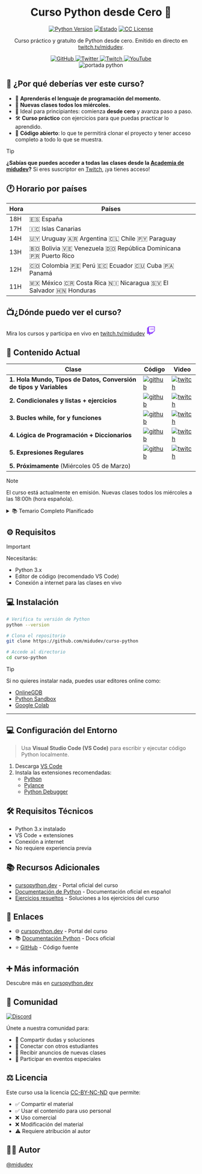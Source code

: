<div align="center">

# Curso Python desde Cero 🐍

[![Python Version](https://img.shields.io/badge/Python-3.x-blue.svg)](https://www.python.org/)
[![Estado](https://img.shields.io/badge/Estado-En%20emisión-yellow)](https://twitch.tv/midudev)
[![CC License](https://img.shields.io/badge/license-CC--BY--NC--ND-green.svg)](https://github.com/midudev/curso-python/blob/main/LICENSE)

Curso práctico y gratuito de Python desde cero. Emitido en directo en [twitch.tv/midudev](https://twitch.tv/midudev).

<div align="center">
  <a href="https://github.com/midudev">
    <img src="https://img.shields.io/badge/github-black?style=for-the-badge&logo=github" alt="GitHub">
  </a>
  <a href="https://x.com/midudev">
    <img src="https://img.shields.io/badge/twitter-1DA1F2?style=for-the-badge&logo=twitter&logoColor=white" alt="Twitter">
  </a>
  <a href="https://twitch.tv/midudev/">
    <img src="https://img.shields.io/badge/twitch-572364?style=for-the-badge&logo=twitch&logoColor=white" alt="Twitch">
  </a>
  <a href="https://www.youtube.com/@midudev">
    <img src="https://img.shields.io/badge/youtube-red?style=for-the-badge&logo=youtube&logoColor=white" alt="YouTube">
  </a>
</div>

</div>

<div align="center">
  <img src="https://github.com/user-attachments/assets/284de8a1-4cb2-4120-bbe4-227a71fd65c0" alt="portada python">
</div>

## 🤔 ¿Por qué deberías ver este curso?

- 🎯 **Aprenderás el lenguaje de programación del momento.**
- 📅 **Nuevas clases todos los miércoles.**
- 🚀 Ideal para principiantes: comienza **desde cero** y avanza paso a paso.
- 🛠️ **Curso práctico** con ejercicios para que puedas practicar lo aprendido.
- 📝 **Código abierto**: lo que te permitirá clonar el proyecto y tener acceso completo a todo lo que se muestra.
> [!TIP]
> **¿Sabías que puedes acceder a todas las clases desde la [Academia de midudev](https://midu.dev/)?** Si eres suscriptor en [Twitch](https://www.twitch.tv/midudev), ¡ya tienes acceso!

## 🕐 Horario por países

| Hora | Países                                   |
|------|------------------------------------------|
| 18H  | 🇪🇸 España                               |
| 17H  | 🇮🇨 Islas Canarias                       |
| 14H  | 🇺🇾 Uruguay 🇦🇷 Argentina 🇨🇱 Chile 🇵🇾 Paraguay |
| 13H  | 🇧🇴 Bolivia 🇻🇪 Venezuela 🇩🇴 República Dominicana 🇵🇷 Puerto Rico |
| 12H  | 🇨🇴 Colombia 🇵🇪 Perú 🇪🇨 Ecuador 🇨🇺 Cuba 🇵🇦 Panamá |
| 11H  | 🇲🇽 México 🇨🇷 Costa Rica 🇳🇮 Nicaragua 🇸🇻 El Salvador 🇭🇳 Honduras |

## 📺¿Dónde puedo ver el curso? 
Mira los cursos y participa en vivo en
[twitch.tv/midudev](https://twitch.tv/midudev)
<svg xmlns="http://www.w3.org/2000/svg" viewBox="0 0 2400 2800" width="24" height="24">
  <path fill="#fff" d="M2200 1300l-400 400h-400l-350 350v-350H600V200h1600z"/>
  <g fill="#9146ff">
    <path d="M500 0 0 500v1800h600v500l500-500h400l900-900V0H500zm1700 1300-400 400h-400l-350 350v-350H600V200h1600v1100z"/>
    <path d="M1700 550h200v600h-200zm-550 0h200v600h-200z"/>
  </g>
</svg> 

## 📄 Contenido Actual
| Clase     | Código      | Video                          |
|-----------------|-----------------|----------------------------------|
|**1. Hola Mundo, Tipos de Datos, Conversión de tipos y Variables** | [![github](https://img.shields.io/badge/github-black?style=for-the-badge&logo=github&logoColor=white)](https://github.com/midudev/curso-python/tree/main/01_basic)  | [![twitch](https://img.shields.io/badge/twitch-572364?style=for-the-badge&logo=twitch&logoColor=white)](https://www.twitch.tv/videos/2354087841) |
|**2. Condicionales y listas + ejercicios**  | [![github](https://img.shields.io/badge/github-black?style=for-the-badge&logo=github&logoColor=white)](https://github.com/midudev/curso-python/tree/main/02_flow_control)  | [![twitch](https://img.shields.io/badge/twitch-572364?style=for-the-badge&logo=twitch&logoColor=white)](https://www.twitch.tv/videos/2360535344) |
|**3. Bucles while, for y funciones** | [![github](https://img.shields.io/badge/github-black?style=for-the-badge&logo=github&logoColor=white)](https://github.com/midudev/curso-python/tree/main/03_loops)  | [![twitch](https://img.shields.io/badge/twitch-572364?style=for-the-badge&logo=twitch&logoColor=white)](https://www.twitch.tv/videos/2366925887) |
|**4. Lógica de Programación + Diccionarios** | [![github](https://img.shields.io/badge/github-black?style=for-the-badge&logo=github&logoColor=white)](https://github.com/midudev/curso-python/tree/main/04_logic)  | [![twitch](https://img.shields.io/badge/twitch-572364?style=for-the-badge&logo=twitch&logoColor=white)](https://www.twitch.tv/videos/2373204722) |
|**5. Expresiones Regulares** | [![github](https://img.shields.io/badge/github-black?style=for-the-badge&logo=github&logoColor=white)](https://github.com/midudev/curso-python/tree/main/05_regex)  | [![twitch](https://img.shields.io/badge/twitch-572364?style=for-the-badge&logo=twitch&logoColor=white)](https://www.twitch.tv/videos/2385556729) |
|**5. Próximamente** (Miércoles 05 de Marzo)  |  | |

> [!NOTE]
> El curso está actualmente en emisión. Nuevas clases todos los miércoles a las 18:00h (hora española).

<details>
<summary>📚 Temario Completo Planificado</summary>

1. Introducción
2. Variables y Funciones Incorporadas
3. Operadores
4. Strings
5. Listas
6. Tuplas
7. Sets
8. Diccionarios
9. Condicionales
10. Bucles
11. Funciones
12. Módulos
13. List Comprehension
14. Funciones de Orden Superior
15. Errores de Tipos en Python
16. Python Date time
17. Manejo de Excepciones
18. Expresiones Regulares
19. Manejo de Archivos
20. Python Package Manager
21. Clases y Objetos
22. Web Scraping
23. Entorno Virtual
24. Estadísticas
25. Pandas
26. Python web
27. Python con MongoDB
28. API
29. Construyendo APIs
30. Conclusiones

</details>

## ⚙️ Requisitos

> [!IMPORTANT]
> Necesitarás:
> - Python 3.x
> - Editor de código (recomendado VS Code)
> - Conexión a internet para las clases en vivo

## 💻 Instalación

```bash
# Verifica tu versión de Python
python --version

# Clona el repositorio
git clone https://github.com/midudev/curso-python

# Accede al directorio
cd curso-python
```

> [!TIP]
> Si no quieres instalar nada, puedes usar editores online como:
> - [OnlineGDB](https://www.onlinegdb.com/online_python_compiler)
> - [Python Sandbox](https://pythonsandbox.io/)
> - [Google Colab](https://colab.research.google.com/)

---

## 💻 Configuración del Entorno

> Usa **Visual Studio Code (VS Code)** para escribir y ejecutar código Python localmente.

1. Descarga [VS Code](https://code.visualstudio.com/)
2. Instala las extensiones recomendadas:
   - [Python](https://marketplace.visualstudio.com/items?itemName=ms-python.python)
   - [Pylance](https://marketplace.visualstudio.com/items?itemName=ms-python.vscode-pylance)
   - [Python Debugger](https://marketplace.visualstudio.com/items?itemName=ms-python.debugpy)

## 🛠️ Requisitos Técnicos

- Python 3.x instalado
- VS Code + extensiones
- Conexión a internet
- No requiere experiencia previa

## 📚 Recursos Adicionales

- [cursopython.dev](https://cursopython.dev) - Portal oficial del curso
- [Documentación de Python](https://docs.python.org/es/) - Documentación oficial en español
- [Ejercicios resueltos](link-ejercicios) - Soluciones a los ejercicios del curso

## 🔗 Enlaces

- 🌐 [cursopython.dev](https://cursopython.dev) - Portal del curso
- 📚 [Documentación Python](https://docs.python.org/es/) - Docs oficial
- ⭐ [GitHub](https://github.com/midudev/curso-python) - Código fuente

## ➕ Más información

Descubre más en [cursopython.dev](https://cursopython.dev)

## 👥 Comunidad

[![Discord](https://img.shields.io/discord/741237973663612969?style=for-the-badge&logo=discord&logoColor=white&label=Discord)](https://discord.gg/midudev)

Únete a nuestra comunidad para:
- 💬 Compartir dudas y soluciones
- 🤝 Conectar con otros estudiantes
- 📢 Recibir anuncios de nuevas clases
- 🎉 Participar en eventos especiales

## ⚖️ Licencia

Este curso usa la licencia [CC-BY-NC-ND](https://github.com/midudev/curso-python/blob/main/LICENSE) que permite:
- ✅ Compartir el material
- ✅ Usar el contenido para uso personal
- ❌ Uso comercial
- ❌ Modificación del material
- ⚠️ Requiere atribución al autor

## 👨‍💻 Autor

[@midudev](https://www.github.com/midudev)

